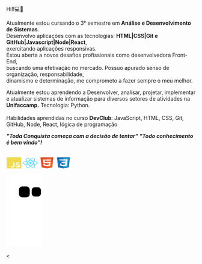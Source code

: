 Hi!!💻🚀
 
Atualmente estou cursando o 3° semestre em __Análise e Desenvolvimento de Sistemas__. <br>
Desenvolvo aplicações com as tecnologias: __HTML|CSS|Git e GitHub|Javascript|Node|React__, <br>
exercitando aplicações responsivas. <br>
Estou aberta a novos desafios profissionais como desenvolvedora Front-End, <br>
buscando uma efetivação no mercado. Possuo apurado senso de organização, responsabilidade, <br>
dinamismo e determinação, me comprometo a fazer sempre o meu melhor.

Atualmente estou aprendendo a Desenvolver, analisar, projetar, implementar e atualizar sistemas de 
informação para diversos setores de atividades na __Unifaccamp.__ Tecnologia: Python.<br><br>
Habilidades aprendidas no curso __DevClub__: JavaScript, HTML, CSS, Git, GitHub, Node, React, lógica de 
programação

***"Toda Conquista começa com a decisão de tentar"***
***"Todo conhecimento é bem vindo"!***

<div style="display: inline_block"><br>
  <img align="center" alt="Élen-Js" height="30" width="40" src="https://raw.githubusercontent.com/devicons/devicon/master/icons/javascript/javascript-plain.svg">
  <img align="center" alt="Élen-React" height="30" width="40" src="https://raw.githubusercontent.com/devicons/devicon/master/icons/react/react-original.svg">
   <img align="center" alt="Élen-HTML" height="30" width="40" src="https://raw.githubusercontent.com/devicons/devicon/master/icons/html5/html5-original.svg">
   <img align="center" alt="Rafa-CSS" height="30" width="40" src="https://raw.githubusercontent.com/devicons/devicon/master/icons/css3/css3-original.svg">
  
  </div>

 <div> 

  ![Snake animation](https://github.com/rafaballerini/rafaballerini/blob/output/github-contribution-grid-snake.svg)
 
</div>

<
